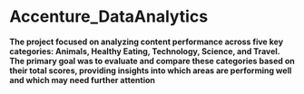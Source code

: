 # Accenture_DataAnalytics

**The project focused on analyzing content performance across five key categories: Animals, Healthy Eating, Technology, Science, and Travel. The primary goal was to evaluate and compare these categories based on their total scores, providing insights into which areas are performing well and which may need further attention**
